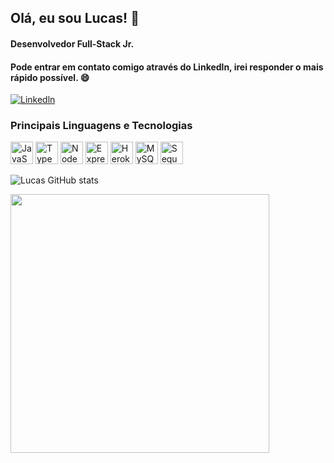 ## Olá, eu sou Lucas! 🤚

#### Desenvolvedor Full-Stack Jr.

#### Pode entrar em contato comigo através do Linkedln, irei responder o mais rápido possível. 😄

[![Linkedln](https://img.shields.io/badge/LinkedIn-0077B5?style=for-the-badge&logo=linkedin&logoColor=white)](https://www.linkedin.com/in/lucas-santos-80033b229/)

### Principais Linguagens e Tecnologias

<p align="left">
<a href="https://developer.mozilla.org/en-US/docs/Web/JavaScript" target="_blank" rel="noreferrer"><img src="https://raw.githubusercontent.com/danielcranney/readme-generator/main/public/icons/skills/javascript-colored.svg" width="36" height="36" alt="JavaScript" /></a>
<a href="https://www.typescriptlang.org/" target="_blank" rel="noreferrer"><img src="https://raw.githubusercontent.com/danielcranney/readme-generator/main/public/icons/skills/typescript-colored.svg" width="36" height="36" alt="TypeScript" /></a>
<a href="https://nodejs.org/en/" target="_blank" rel="noreferrer"><img src="https://raw.githubusercontent.com/danielcranney/readme-generator/main/public/icons/skills/nodejs-colored.svg" width="36" height="36" alt="NodeJS" /></a>
<a href="https://expressjs.com/" target="_blank" rel="noreferrer"><img src="https://raw.githubusercontent.com/danielcranney/readme-generator/main/public/icons/skills/express-colored-dark.svg" width="36" height="36" alt="Express" /></a>
<a href="https://www.heroku.com/" target="_blank" rel="noreferrer"><img src="https://raw.githubusercontent.com/danielcranney/readme-generator/main/public/icons/skills/heroku-colored.svg" width="36" height="36" alt="Heroku" /></a>
<a href="https://www.mysql.com/" target="_blank" rel="noreferrer"><img src="https://raw.githubusercontent.com/danielcranney/readme-generator/main/public/icons/skills/mysql-colored.svg" width="36" height="36" alt="MySQL" /></a>
<a href="https://sequelize.org/" target="_blank" rel="noreferrer"><img src="https://avatars3.githubusercontent.com/u/3591786?s=400&v=4" width="36" height="36" alt="Sequelize" /></a>


![Lucas GitHub stats](https://github-readme-stats.vercel.app/api?username=luccasst&show_icons=true&theme=vision-friendly-dark&hide_border=true)


<div align="center">
  <div align='center'>
  <img align="left" height="414px" src="https://github-readme-stats.vercel.app/api/top-langs/?username=luccasst&langs_count=8&theme=vision-friendly-dark&hide_border=true">
</div>
</div>


